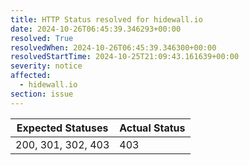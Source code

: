 ```yaml
---
title: HTTP Status resolved for hidewall.io
date: 2024-10-26T06:45:39.346293+00:00
resolved: True
resolvedWhen: 2024-10-26T06:45:39.346300+00:00
resolvedStartTime: 2024-10-25T21:09:43.161639+00:00
severity: notice
affected:
  - hidewall.io
section: issue
---
```


| Expected Statuses | Actual Status  |
|-------------------|----------------|
| 200, 301, 302, 403 | 403 |
